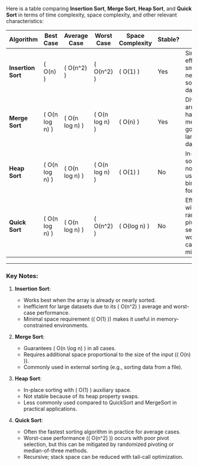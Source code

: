 Here is a table comparing **Insertion Sort**, **Merge Sort**, **Heap Sort**, and **Quick Sort** in terms of time complexity, space complexity, and other relevant characteristics:

| **Algorithm**   | **Best Case**    | **Average Case** | **Worst Case**      | **Space Complexity** | **Stable?** | **Notes**                                                                 |
|------------------|------------------|------------------|---------------------|----------------------|-------------|---------------------------------------------------------------------------|
| **Insertion Sort** | \( O(n) \)       | \( O(n^2) \)     | \( O(n^2) \)        | \( O(1) \)           | Yes         | Simple and efficient for small or nearly sorted datasets.               |
| **Merge Sort**    | \( O(n log n) \) | \( O(n log n) \) | \( O(n log n) \)    | \( O(n) \)           | Yes         | Divides array into halves and merges; good for large datasets.          |
| **Heap Sort**     | \( O(n log n) \) | \( O(n log n) \) | \( O(n log n) \)    | \( O(1) \)           | No          | In-place sorting but not stable; uses a binary heap for sorting.        |
| **Quick Sort**    | \( O(n log n) \) | \( O(n log n) \) | \( O(n^2) \)        | \( O(log n) \)       | No          | Efficient with randomized pivot selection; worst-case can be mitigated. |

---

### **Key Notes**:

1. **Insertion Sort**:
    - Works best when the array is already or nearly sorted.
    - Inefficient for large datasets due to its \( O(n^2) \) average and worst-case performance.
    - Minimal space requirement (\( O(1) \)) makes it useful in memory-constrained environments.

2. **Merge Sort**:
    - Guarantees \( O(n \log n) \) in all cases.
    - Requires additional space proportional to the size of the input (\( O(n) \)).
    - Commonly used in external sorting (e.g., sorting data from a file).

3. **Heap Sort**:
    - In-place sorting with \( O(1) \) auxiliary space.
    - Not stable because of its heap property swaps.
    - Less commonly used compared to QuickSort and MergeSort in practical applications.

4. **Quick Sort**:
    - Often the fastest sorting algorithm in practice for average cases.
    - Worst-case performance (\( O(n^2) \)) occurs with poor pivot selection, but this can be mitigated by randomized pivoting or median-of-three methods.
    - Recursive; stack space can be reduced with tail-call optimization.